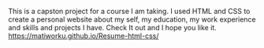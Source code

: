 This is a capston project for a course I am taking. I used HTML and CSS to create a personal website about my self, my education, my work experience and skills and projects I have. Check It out and I hope you like it.
https://matiworku.github.io/Resume-html-css/
